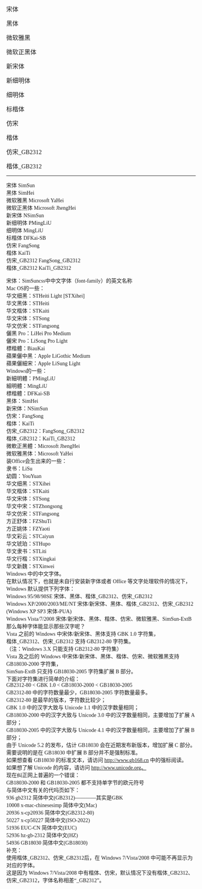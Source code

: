 <font face="SimSun" size=3>宋体</font>

<font face="SimHei" size=3>黑体</font>

<font face="Microsoft&nbsp;YaHei" size=3>微软雅黑</font>

<font face="Microsoft&nbsp;JhengHei" size=3>微软正黑体</font>

<font face="NSimSun" size=3>新宋体</font>

<font face="PMingLiU" size=3>新细明体</font>

<font face="MingLiU" size=3>细明体</font>

<font face="DFKai-SB" size=3>标楷体</font>

<font face="FangSong" size=3>仿宋</font>

<font face="KaiTi" size=3>楷体</font>

<font face="FangSong_GB2312" size=3>仿宋_GB2312</font>

<font face="KaiTi_GB2312" size=3>楷体_GB2312</font>

---

<font face="SimSun" sze=3 >

宋体 SimSun   
黑体 SimHei   
微软雅黑 Microsoft YaHei   
微软正黑体 Microsoft JhengHei   
新宋体 NSimSun   
新细明体 PMingLiU   
细明体 MingLiU   
标楷体 DFKai-SB   
仿宋 FangSong   
楷体 KaiTi   
仿宋\_GB2312 FangSong\_GB2312   
楷体\_GB2312 KaiTi\_GB2312   
   
宋体：SimSuncss中中文字体（font-family）的英文名称   
Mac OS的一些：   
华文细黑：STHeiti Light [STXihei]   
华文黑体：STHeiti   
华文楷体：STKaiti   
华文宋体：STSong   
华文仿宋：STFangsong   
儷黑 Pro：LiHei Pro Medium   
儷宋 Pro：LiSong Pro Light   
標楷體：BiauKai   
蘋果儷中黑：Apple LiGothic Medium   
蘋果儷細宋：Apple LiSung Light   
Windows的一些：   
新細明體：PMingLiU   
細明體：MingLiU   
標楷體：DFKai-SB   
黑体：SimHei   
新宋体：NSimSun   
仿宋：FangSong   
楷体：KaiTi   
仿宋\_GB2312：FangSong\_GB2312   
楷体\_GB2312：KaiTi\_GB2312   
微軟正黑體：Microsoft JhengHei   
微软雅黑体：Microsoft YaHei   
装Office会生出来的一些：   
隶书：LiSu   
幼圆：YouYuan   
华文细黑：STXihei   
华文楷体：STKaiti   
华文宋体：STSong   
华文中宋：STZhongsong   
华文仿宋：STFangsong   
方正舒体：FZShuTi   
方正姚体：FZYaoti   
华文彩云：STCaiyun   
华文琥珀：STHupo   
华文隶书：STLiti   
华文行楷：STXingkai   
华文新魏：STXinwei   
Windows 中的中文字体。   
在默认情况下，也就是未自行安装新字体或者 Office 等文字处理软件的情况下，Windows 默认提供下列字体：   
Windows 95/98/98SE 宋体、黑体、楷体\_GB2312、仿宋\_GB2312   
Windows XP/2000/2003/ME/NT 宋体/新宋体、黑体、楷体\_GB2312、仿宋\_GB2312 (Windows XP SP3 宋体-PUA)   
Windows Vista/7/2008 宋体/新宋体、黑体、楷体、仿宋、微软雅黑、SimSun-ExtB   
那么每种字体能显示那些汉字呢？   
Vista 之前的 Windows 中宋体/新宋体、黑体支持 GBK 1.0 字符集，   
楷体\_GB2312、仿宋\_GB2312 支持 GB2312-80 字符集。   
（注：Windows 3.X 只能支持 GB2312-80 字符集）   
Vista 及之后的 Windows 中宋体/新宋体、黑体、楷体、仿宋、微软雅黑支持 GB18030-2000 字符集，   
SimSun-ExtB 只支持 GB18030-2005 字符集扩展 B 部分。   
下面对字符集进行简单的介绍：   
GB2312-80 < GBK 1.0 < GB18030-2000 < GB18030-2005   
GB2312-80 中的字符数量最少，GB18030-2005 字符数量最多。   
GB2312-80 是最早的版本，字符数比较少；   
GBK 1.0 中的汉字大致与 Unicode 1.1 中的汉字数量相同；   
GB18030-2000 中的汉字大致与 Unicode 3.0 中的汉字数量相同，主要增加了扩展 A 部分；   
GB18030-2005 中的汉字大致与 Unicode 4.1 中的汉字数量相同，主要增加了扩展 B 部分；   
由于 Unicode 5.2 的发布，估计 GB18030 会在近期发布新版本，增加扩展 C 部分。   
需要说明的是在 GB18030 中扩展 B 部分并不是强制标准。   
如果想查看 GB18030 的标准文本，请访问 http://www.gb168.cn 中的强标阅读。   
如果想了解 Unicode 的内容，请访问 http://www.unicode.org。   
现在纠正网上普遍的一个错误：   
GB18030-2000 和 GB18030-2005 都不支持单字节的欧元符号   
与简体中文有关的代吗页如下：   
936 gb2312 简体中文(GB2312)————其实是GBK   
10008 x-mac-chinesesimp 简体中文(Mac)   
20936 x-cp20936 简体中文(GB2312-80)   
50227 x-cp50227 简体中文(ISO-2022)   
51936 EUC-CN 简体中文(EUC)   
52936 hz-gb-2312 简体中文(HZ)   
54936 GB18030 简体中文(GB18030)   
补充：   
使用楷体\_GB2312、仿宋\_GB2312后，在 Windows 7/Vista/2008 中可能不再显示为对应的字体。   
这是因为 Windows 7/Vista/2008 中有楷体、仿宋，默认情况下没有楷体\_GB2312、仿宋\_GB2312，字体名称相差“\_GB2312”。

</font>